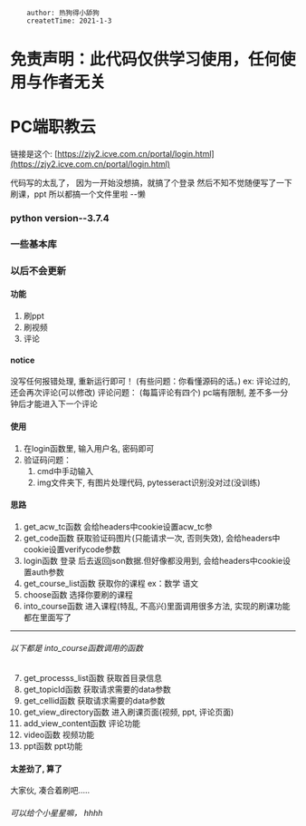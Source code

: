 ```
    author: 热狗得小舔狗
    createtTime: 2021-1-3

```

# 免责声明：此代码仅供学习使用，任何使用与作者无关

# PC端职教云
链接是这个: [https://zjy2.icve.com.cn/portal/login.html](https://zjy2.icve.com.cn/portal/login.html)

代码写的太乱了， 因为一开始没想搞，就搞了个登录
然后不知不觉随便写了一下刷课，ppt 所以都搞一个文件里啦 --懒


### python version--3.7.4
### 一些基本库
### 以后不会更新


#### 功能
1. 刷ppt
2. 刷视频
3. 评论


#### notice
没写任何报错处理, 重新运行即可！
(有些问题：你看懂源码的话。)
ex: 
    评论过的, 还会再次评论(可以修改)
    评论问题：
        (每篇评论有四个)
        pc端有限制, 差不多一分钟后才能进入下一个评论


#### 使用
1. 在login函数里, 输入用户名, 密码即可
2. 验证码问题：
    1. cmd中手动输入
    2. img文件夹下, 有图片处理代码, pytesseract识别没对过(没训练)


#### 思路
1. get_acw_tc函数           会给headers中cookie设置acw_tc参
2. get_code函数             获取验证码图片(只能请求一次, 否则失效), 会给headers中cookie设置verifycode参数
3. login函数                登录 后去返回json数据.但好像都没用到, 会给headers中cookie设置auth参数
4. get_course_list函数      获取你的课程 ex：数学 语文
5. choose函数               选择你要刷的课程
6. into_course函数          进入课程(特乱, 不高兴)里面调用很多方法, 实现的刷课功能都在里面写了
-----------------------------------------------------------------------------------------------
###### 以下都是 into_course函数调用的函数
7. get_processs_list函数    获取首目录信息
8. get_topicId函数          获取请求需要的data参数
9. get_cellid函数           获取请求需要的data参数
10. get_view_directory函数  进入刷课页面(视频, ppt, 评论页面)
11. add_view_content函数    评论功能
12. video函数               视频功能
13. ppt函数                 ppt功能

#### 太差劲了, 算了
大家伙, 凑合着刷吧.....

###### 可以给个小星星嘛， hhhh
